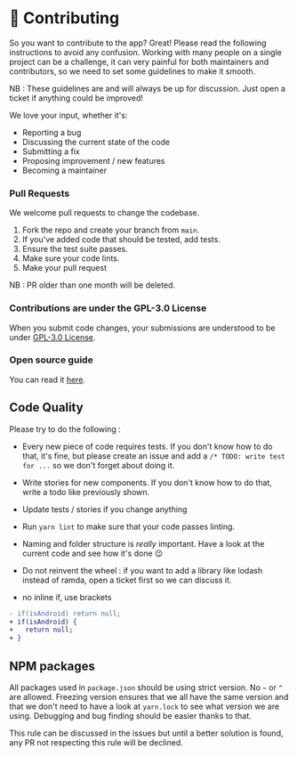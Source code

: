 # 👐 Contributing

So you want to contribute to the app? Great! Please read the following instructions to avoid any confusion. Working with many people on a single project can be a challenge, it can very painful for both maintainers and contributors, so we need to set some guidelines to make it smooth.

NB : These guidelines are and will always be up for discussion. Just open a ticket if anything could be improved!

We love your input, whether it's:

- Reporting a bug
- Discussing the current state of the code
- Submitting a fix
- Proposing improvement / new features
- Becoming a maintainer

### Pull Requests

We welcome pull requests to change the codebase.

1. Fork the repo and create your branch from `main`.
2. If you've added code that should be tested, add tests.
3. Ensure the test suite passes.
4. Make sure your code lints.
5. Make your pull request

NB : PR older than one month will be deleted.

### Contributions are under the GPL-3.0 License

When you submit code changes, your submissions are understood to be under [GPL-3.0 License](https://github.com/tkhanateconsysdotcom/consent-app/blob/main/LICENSE).

### Open source guide

You can read it [here](https://opensource.guide/).

## Code Quality

Please try to do the following :

- Every new piece of code requires tests. If you don't know how to do that, it's fine, but please create an issue and add a `/* TODO: write test for ...` so we don't forget about doing it.
- Write stories for new components. If you don't know how to do that, write a todo like previously shown.
- Update tests / stories if you change anything
- Run `yarn lint` to make sure that your code passes linting.
- Naming and folder structure is _really_ important. Have a look at the current code and see how it's done 😉
- Do not reinvent the wheel : if you want to add a library like lodash instead of ramda, open a ticket first so we can discuss it.

- no inline if, use brackets

```diff
- if(isAndroid) return null;
+ if(isAndroid) {
+   return null;
+ }
```

## NPM packages

All packages used in `package.json` should be using strict version. No `~` or `^` are allowed. Freezing version ensures that we all have the same version and that we don't need to have a look at `yarn.lock` to see what version we are using. Debugging and bug finding should be easier thanks to that.

This rule can be discussed in the issues but until a better solution is found, any PR not respecting this rule will be declined.
